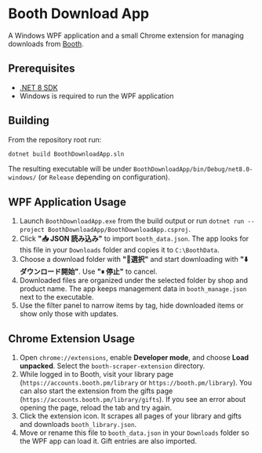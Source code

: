 # Booth Download App

A Windows WPF application and a small Chrome extension for managing downloads from [Booth](https://booth.pm/).

## Prerequisites

- [.NET 8 SDK](https://dotnet.microsoft.com/download)
- Windows is required to run the WPF application

## Building

From the repository root run:

```bash
dotnet build BoothDownloadApp.sln
```

The resulting executable will be under `BoothDownloadApp/bin/Debug/net8.0-windows/` (or `Release` depending on configuration).

## WPF Application Usage

1. Launch `BoothDownloadApp.exe` from the build output or run `dotnet run --project BoothDownloadApp/BoothDownloadApp.csproj`.
2. Click **"📥 JSON 読み込み"** to import `booth_data.json`. The app looks for this file in your `Downloads` folder and copies it to `C:\BoothData`.
3. Choose a download folder with **"📂選択"** and start downloading with **"⬇️ ダウンロード開始"**. Use **"⏸ 停止"** to cancel.
4. Downloaded files are organized under the selected folder by shop and product name. The app keeps management data in `booth_manage.json` next to the executable.
5. Use the filter panel to narrow items by tag, hide downloaded items or show only those with updates.

## Chrome Extension Usage

1. Open `chrome://extensions`, enable **Developer mode**, and choose **Load unpacked**. Select the `booth-scraper-extension` directory.
2. While logged in to Booth, visit your library page
   (`https://accounts.booth.pm/library` or `https://booth.pm/library`).
   You can also start the extension from the gifts page
   (`https://accounts.booth.pm/library/gifts`).
   If you see an error about opening the page, reload the tab and try again.
3. Click the extension icon. It scrapes all pages of your library and gifts and downloads `booth_library.json`.
4. Move or rename this file to `booth_data.json` in your `Downloads` folder so the WPF app can load it. Gift entries are also imported.

